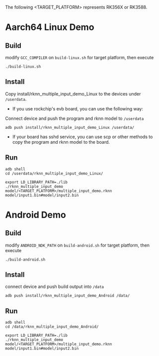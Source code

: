 The following <TARGET_PLATFORM> represents RK356X or RK3588.
# Aarch64 Linux Demo
## Build

modify `GCC_COMPILER` on `build-linux.sh` for target platform, then execute

```
./build-linux.sh
```

## Install

Copy install/rknn_multiple_input_demo_Linux to the devices under `/userdata`.

- If you use rockchip's evb board, you can use the following way:

Connect device and push the program and rknn model to `/userdata`

```
adb push install/rknn_multiple_input_demo_Linux /userdata/
```

- If your board has sshd service, you can use scp or other methods to copy the program and rknn model to the board.

## Run

```
adb shell
cd /userdata/rknn_multiple_input_demo_Linux/
```



```
export LD_LIBRARY_PATH=./lib
./rknn_multiple_input_demo model/<TARGET_PLATFORM>/multiple_input_demo.rknn model/input1.bin#model/input2.bin
```

# Android Demo
## Build

modify `ANDROID_NDK_PATH` on `build-android.sh` for target platform, then execute

```
./build-android.sh
```

## Install

connect device and push build output into `/data`

```
adb push install/rknn_multiple_input_demo_Android /data/
```

## Run

```
adb shell
cd /data/rknn_multiple_input_demo_Android/
```



```
export LD_LIBRARY_PATH=./lib
./rknn_multiple_input_demo model/<TARGET_PLATFORM>/multiple_input_demo.rknn model/input1.bin#model/input2.bin
```